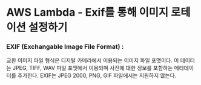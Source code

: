 # AWS Lambda - Exif를 통해 이미지 로테이션 설정하기



### EXIF (Exchangable Image File Format) :

교환 이미지 파일 형식은 디지털 카메라에서 이용되는 이미지 파일 포맷이다. 이 데이터는 JPEG, TIFF, WAV 파일 포맷에서 이용되며 사진에 대한 정보를 포함하는 메타데이터를 추가한다. EXIF는 JPEG 2000, PNG, GIF 파일에서는 지원하지 않는다. 









